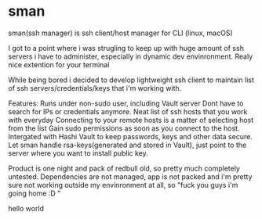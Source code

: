 # sman

sman(ssh manager) is ssh client/host manager for CLI (linux, macOS)

I got to a point where i was strugling to keep up with huge amount of ssh servers i have to administer, especially in dynamic dev envinronment. Realy nice extention for your terminal

While being bored i decided to develop lightweight ssh client to maintain list of ssh servers/credentials/keys that i'm working with.


Features:
Runs under non-sudo user, including Vault server
Dont have to search for IPs or credentials anymore. Neat list of ssh hosts that you work with everyday
Connecting to your remote hosts is a matter of selecting host from the list
Gain sudo permissions as soon as you connect to the host.
Intergated with Hashi Vault to keep passwords, keys and other data secure. 
Let sman handle rsa-keys(generated and stored in Vault), just point to the server where you want to install public key.


Product is one night and pack of redbull old, so pretty much completely untested. Dependencies are not managed, app is not packed and i'm pretty sure not working outside my envinronment at all, so "fuck you guys i'm going home :D "


hello world
